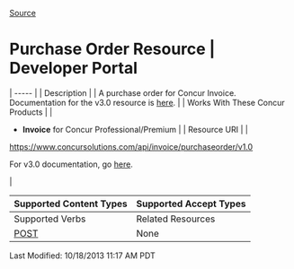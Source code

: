 [Source](https://developer.concur.com/purchase-order/purchase-order-resource "Permalink to Purchase Order Resource | Developer Portal")

# Purchase Order Resource | Developer Portal


| ----- |
|  Description |
|  A purchase order for Concur Invoice. Documentation for the v3.0 resource is [here][1]. |
|  Works With These Concur Products |
|

* **Invoice** for Concur Professional/Premium
 |
|  Resource URI |
|

https://www.concursolutions.com/api/invoice/purchaseorder/v1.0

For v3.0 documentation, go [here][1].

 |

| Supported Content Types | Supported Accept Types |
| ----------------------- | ---------------------- |
| Supported Verbs         | Related Resources      |
| [POST][2]               | None                   |

  
Last Modified: 10/18/2013 11:17 AM PDT

[1]: https://www.concursolutions.com/api/docs/index.html#!/PurchaseOrders
[2]: https://developer.concur.com/node/395

